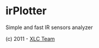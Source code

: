 irPlotter
=========

Simple and fast IR sensors analyzer


(c) 2011 - [XLC Team](http://xlc-team.info)

